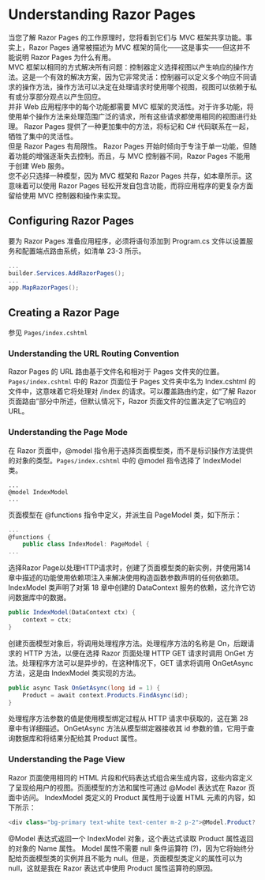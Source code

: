 # Understanding Razor Pages
当您了解 Razor Pages 的工作原理时，您将看到它们与 MVC 框架共享功能。事实上，Razor Pages 通常被描述为 MVC 框架的简化——这是事实——但这并不能说明 Razor Pages 为什么有用。   
MVC 框架以相同的方式解决所有问题：控制器定义选择视图以产生响应的操作方法。这是一个有效的解决方案，因为它非常灵活：控制器可以定义多个响应不同请求的操作方法，操作方法可以决定在处理请求时使用哪个视图，视图可以依赖于私有或分享部分观点以产生回应。  
并非 Web 应用程序中的每个功能都需要 MVC 框架的灵活性。对于许多功能，将使用单个操作方法来处理范围广泛的请求，所有这些请求都使用相同的视图进行处理。 Razor Pages 提供了一种更加集中的方法，将标记和 C# 代码联系在一起，牺牲了集中的灵活性。  
但是 Razor Pages 有局限性。 Razor Pages 开始时倾向于专注于单一功能，但随着功能的增强逐渐失去控制。而且，与 MVC 控制器不同，Razor Pages 不能用于创建 Web 服务。  
您不必只选择一种模型，因为 MVC 框架和 Razor Pages 共存，如本章所示。这意味着可以使用 Razor Pages 轻松开发自包含功能，而将应用程序的更复杂方面留给使用 MVC 控制器和操作来实现。

## Configuring Razor Pages
要为 Razor Pages 准备应用程序，必须将语句添加到 Program.cs 文件以设置服务和配置端点路由系统，如清单 23-3 所示。
```cs
...
builder.Services.AddRazorPages();
...
app.MapRazorPages();
```
## Creating a Razor Page
参见 `Pages/index.cshtml`

### Understanding the URL Routing Convention
Razor Pages 的 URL 路由基于文件名和相对于 Pages 文件夹的位置。`Pages/index.cshtml` 中的 Razor 页面位于 Pages 文件夹中名为 Index.cshtml 的文件中，这意味着它将处理对 /index 的请求。可以覆盖路由约定，如“了解 Razor 页面路由”部分中所述，但默认情况下，Razor 页面文件的位置决定了它响应的 URL。

### Understanding the Page Mode
在 Razor 页面中，@model 指令用于选择页面模型类，而不是标识操作方法提供的对象的类型。`Pages/index.cshtml` 中的 @model 指令选择了 IndexModel 类。
```cshtml
...
@model IndexModel
...
```
页面模型在 @functions 指令中定义，并派生自 PageModel 类，如下所示：
```cs
...
@functions {
    public class IndexModel: PageModel {
...
```
选择Razor Page以处理HTTP请求时，创建了页面模型类的新实例，并使用第14章中描述的功能使用依赖项注入来解决使用构造函数参数声明的任何依赖项。
IndexModel 类声明了对第 18 章中创建的 DataContext 服务的依赖，这允许它访问数据库中的数据。
```cs
public IndexModel(DataContext ctx) {
    context = ctx;
}
```
创建页面模型对象后，将调用处理程序方法。处理程序方法的名称是 On，后跟请求的 HTTP 方法，以便在选择 Razor 页面处理 HTTP GET 请求时调用 OnGet 方法。处理程序方法可以是异步的，在这种情况下，GET 请求将调用 OnGetAsync 方法，这是由 IndexModel 类实现的方法。
```cs
public async Task OnGetAsync(long id = 1) {
    Product = await context.Products.FindAsync(id);
}
```
处理程序方法参数的值是使用模型绑定过程从 HTTP 请求中获取的，这在第 28 章中有详细描述。OnGetAsync 方法从模型绑定器接收其 id 参数的值，它用于查询数据库和将结果分配给其 Product 属性。

### Understanding the Page View
Razor 页面使用相同的 HTML 片段和代码表达式组合来生成内容，这些内容定义了呈现给用户的视图。页面模型的方法和属性可通过 @Model 表达式在 Razor 页面中访问。 IndexModel 类定义的 Product 属性用于设置 HTML 元素的内容，如下所示：
```cs
<div class="bg-primary text-white text-center m-2 p-2">@Model.Product?.Name</div>
```
@Model 表达式返回一个 IndexModel 对象，这个表达式读取 Product 属性返回的对象的 Name 属性。 Model 属性不需要 null 条件运算符 (?)，因为它将始终分配给页面模型类的实例并且不能为 null。但是，页面模型类定义的属性可以为 null，这就是我在 Razor 表达式中使用 Product 属性运算符的原因。
